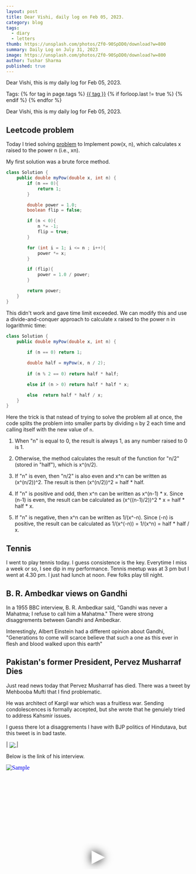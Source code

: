```yaml
---
layout: post
title: Dear Vishi, daily log on Feb 05, 2023.
category: blog
tags:
  - diary
  - letters
thumb: https://unsplash.com/photos/Zf0-90SpDD0/download?w=800
summary: Daily Log on July 31, 2023
image: https://unsplash.com/photos/Zf0-90SpDD0/download?w=800
author: Tushar Sharma
published: true
---
```


Dear Vishi, this is my daily log for Feb 05, 2023.<!-- truncate_here -->
<p>Tags: {% for tag in page.tags %} <a class="mytag" href="/tag/{{ tag }}" title="View posts tagged with &quot;{{ tag }}&quot;">{{ tag }}</a>  {% if forloop.last != true %} {% endif %} {% endfor %} </p>

Dear Vishi, this is my daily log for Feb 05, 2023.

## Leetcode problem

Today I tried solving [problem](https://leetcode.com/problems/powx-n/) to Implement pow(x, n), which calculates x raised to the power n (i.e., xn).

My first solution was a brute force method. 

```java
class Solution {
    public double myPow(double x, int n) {
        if (n == 0){
            return 1;
        }

        double power = 1.0;
        boolean flip = false;

        if (n < 0){
            n *= -1;
            flip = true;
        }

        for (int i = 1; i <= n ; i++){
            power *= x;
        }

        if (flip){
            power = 1.0 / power;
        }

        return power;
    }
}
```

This didn't work and gave time limit exceeded. We can modify this and use a divide-and-conquer approach to calculate x raised to the power n in logarithmic time:


```java
class Solution {
    public double myPow(double x, int n) {
        
        if (n == 0) return 1;

        double half = myPow(x, n / 2);
        
        if (n % 2 == 0) return half * half;

        else if (n > 0) return half * half * x;

        else  return half * half / x;
    }
}
```

Here the trick is that nstead of trying to solve the problem all at once, the code splits the problem into smaller parts by dividing `n` by 2 each time and calling itself with the new value of `n`. 

1. When "n" is equal to 0, the result is always 1, as any number raised to 0 is 1.

2. Otherwise, the method calculates the result of the function for "n/2" (stored in "half"), which is x^(n/2).

3. If "n" is even, then "n/2" is also even and x^n can be written as (x^(n/2))^2. The result is then (x^(n/2))^2 = half * half.

4. If "n" is positive and odd, then x^n can be written as x^(n-1) * x. Since (n-1) is even, the result can be calculated as (x^((n-1)/2))^2 * x = half * half * x.

5. If "n" is negative, then x^n can be written as 1/(x^-n). Since (-n) is positive, the result can be calculated as 1/(x^(-n)) = 1/(x^n) = half * half / x.

## Tennis

I went to play tennis today. I guess consistence is the key. Everytime I miss a week or so, I see dip in my performance. Tennis meetup was at 3 pm but I went at 4.30 pm. I just had lunch at noon. Few folks play till night.


## B. R. Ambedkar views on Gandhi

In a 1955 BBC interview, B. R. Ambedkar said, "Gandhi was never a Mahatma; I refuse to call him a Mahatma." There were strong disaggrements between Gandhi and Ambedkar.

Interestingly, Albert Einstein had a different opinion about Gandhi, "Generations to come will scarce believe that such a one as this ever in flesh and blood walked upon this earth"

## Pakistan's former President, Pervez Musharraf Dies

Just read news today that  Pervez Musharraf has died. There was a tweet by Mehbooba Mufti that I find problematic.

He was architect of Kargil war which was a fruitless war. Sending condolescences is formally accepted, but she wrote that he genuiely tried to address Kahsmir issues.

I guess there lot a disaggrements I have with BJP politics of Hindutava, but this tweet is in bad taste. 

| <a href="https://twitter.com/MehboobaMufti/status/1622150018064068610"><img align="center"  loading="lazy" src="https://i.imgur.com/yrJHrmO.png" /> </a>|


Below is the link of his interview.

<iframe
  style="position: relative;  width: 100%;" 
   height="500"
  src="https://www.youtube.com/embed/sB-tkTgbt78&autoplay=1"
  srcdoc="<style>*{padding:0;margin:0;overflow:hidden}html,body{height:100%}img,span{position:absolute;width:100%;top:0;bottom:0;margin:auto}span{height:1.5em;text-align:center;font:48px/1.5 sans-serif;color:white;text-shadow:0 0 0.5em black}</style><a href=https://www.youtube.com/embed/sB-tkTgbt78?autoplay=1><img src=https://img.youtube.com/vi/sB-tkTgbt78/hqdefault.jpg alt='Sample'><span>▶</span></a>"
  frameborder="0"
  allow="accelerometer; autoplay; encrypted-media; gyroscope; picture-in-picture"
  allowfullscreen
  title="Interview Pervez Musharraf"
></iframe>